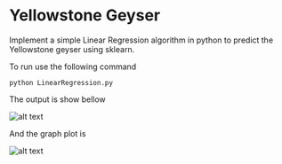 # Yellowstone Geyser

Implement a simple Linear Regression algorithm in python to predict the Yellowstone geyser using sklearn.

To run use the following command

`python LinearRegression.py`

The output is show bellow

![alt text](https://i.imgur.com/xnoJHQq.png)

And the graph plot is

![alt text](https://i.imgur.com/mBjEyDV.png)
